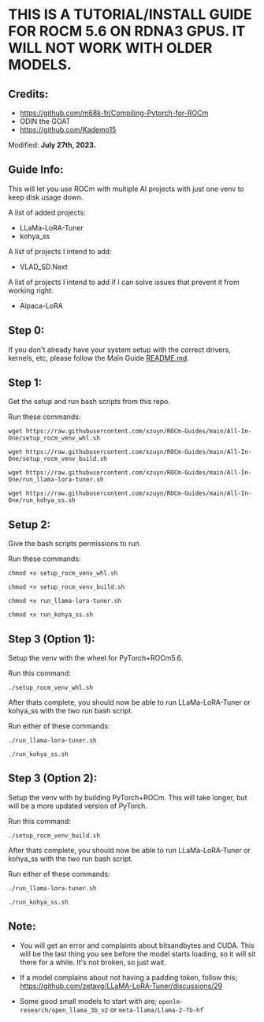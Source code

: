 # THIS IS A TUTORIAL/INSTALL GUIDE FOR ROCM 5.6 ON RDNA3 GPUS. IT WILL NOT WORK WITH OLDER MODELS.
## Credits:
- https://github.com/m68k-fr/Compiling-Pytorch-for-ROCm
- ODIN the GOAT
- https://github.com/Kademo15

Modified: **July 27th, 2023.**

## Guide Info:
This will let you use ROCm with multiple AI projects with just one venv to keep disk usage down.

A list of added projects:
- LLaMa-LoRA-Tuner
- kohya_ss

A list of projects I intend to add:
- VLAD_SD.Next

A list of projects I intend to add if I can solve issues that prevent it from working right:
- Alpaca-LoRA

## Step 0:
If you don't already have your system setup with the correct drivers, kernels, etc, please follow the Main Guide [README.md](https://github.com/xzuyn/ROCm-Guides/).

## Step 1:
Get the setup and run bash scripts from this repo.

Run these commands:

`wget https://raw.githubusercontent.com/xzuyn/ROCm-Guides/main/All-In-One/setup_rocm_venv_whl.sh`

`wget https://raw.githubusercontent.com/xzuyn/ROCm-Guides/main/All-In-One/setup_rocm_venv_build.sh`

`wget https://raw.githubusercontent.com/xzuyn/ROCm-Guides/main/All-In-One/run_llama-lora-tuner.sh`

`wget https://raw.githubusercontent.com/xzuyn/ROCm-Guides/main/All-In-One/run_kohya_ss.sh`

## Setup 2:
Give the bash scripts permissions to run.

Run these commands:

`chmod +x setup_rocm_venv_whl.sh`

`chmod +x setup_rocm_venv_build.sh`

`chmod +x run_llama-lora-tuner.sh`

`chmod +x run_kohya_ss.sh`

## Step 3 (Option 1):
Setup the venv with the wheel for PyTorch+ROCm5.6.

Run this command:

`./setup_rocm_venv_whl.sh`

After thats complete, you should now be able to run LLaMa-LoRA-Tuner or kohya_ss with the two run bash script.

Run either of these commands:

`./run_llama-lora-tuner.sh`

`./run_kohya_ss.sh`

## Step 3 (Option 2):
Setup the venv with by building PyTorch+ROCm. This will take longer, but will be a more updated version of PyTorch.

Run this command:

`./setup_rocm_venv_build.sh`

After thats complete, you should now be able to run LLaMa-LoRA-Tuner or kohya_ss with the two run bash script.

Run either of these commands:

`./run_llama-lora-tuner.sh`

`./run_kohya_ss.sh`

## Note:
- You will get an error and complaints about bitsandbytes and CUDA. This will be the last thing you see before the model starts loading, so it will sit there for a while. It's not broken, so just wait.

- If a model complains about not having a padding token, follow this; https://github.com/zetavg/LLaMA-LoRA-Tuner/discussions/29

- Some good small models to start with are; `openlm-research/open_llama_3b_v2` or `meta-llama/Llama-2-7b-hf`
